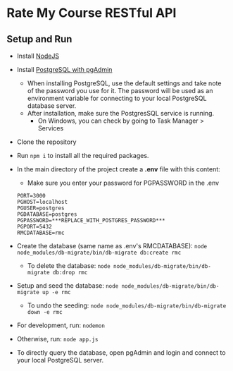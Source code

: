 
# Rate My Course RESTful API

## Setup and Run
- Install [NodeJS](https://nodejs.org/en/)
- Install [PostgreSQL with pgAdmin](https://www.postgresql.org/download/)
	- When installing PostgreSQL, use the default settings and take note of the password you use for it. The password will be used as an environment variable for connecting to your local PostgreSQL database server.
	 - After installation, make sure the PostgresSQL service is running.
		 - On Windows, you can check by going to Task Manager > Services

- Clone the repository 
- Run `npm i` to install all the required packages.
- In the main directory of the project create a **.env** file with this content:
    - Make sure you enter your password for PGPASSWORD in the .env
    ```
    PORT=3000
    PGHOST=localhost
    PGUSER=postgres
    PGDATABASE=postgres
    PGPASSWORD=***REPLACE_WITH_POSTGRES_PASSWORD***
    PGPORT=5432
    RMCDATABASE=rmc
    ```
- Create the database (same name as .env's RMCDATABASE):
    `node node_modules/db-migrate/bin/db-migrate db:create rmc`
    - To delete the database:
    `node node_modules/db-migrate/bin/db-migrate db:drop rmc`
- Setup and seed the database:
	`node node_modules/db-migrate/bin/db-migrate up -e rmc`
	- To undo the seeding:
		`node node_modules/db-migrate/bin/db-migrate down -e rmc`
- For development, run: `nodemon`
-  Otherwise, run: `node app.js`

- To directly query the database, open pgAdmin and login and connect to your local PostgreSQL server.
